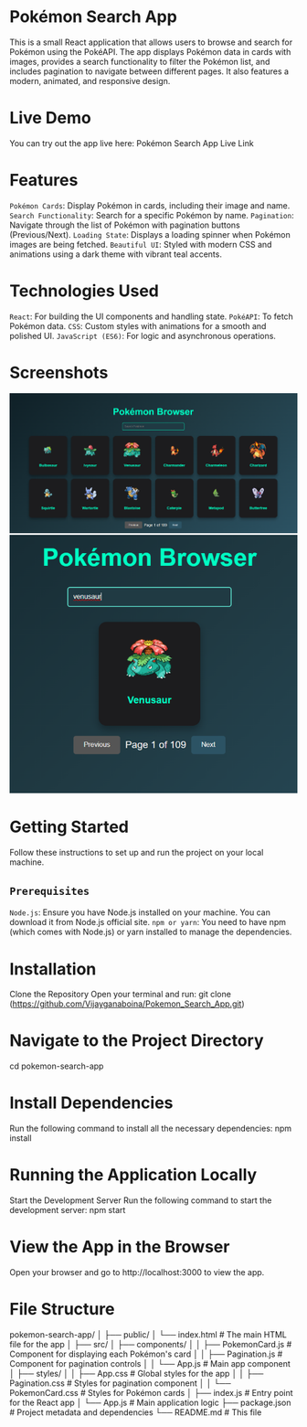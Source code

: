 # Pokémon Search App
  This is a small React application that allows users to browse and search for Pokémon using the PokéAPI. The app displays Pokémon data in cards with images, provides a search functionality to filter the Pokémon list, and includes pagination to navigate between different pages. It also features a modern, animated, and responsive design.

# Live Demo
  You can try out the app live here: Pokémon Search App Live Link

# Features
  `Pokémon Cards`: Display Pokémon in cards, including their image and name.
  `Search Functionality`: Search for a specific Pokémon by name.
  `Pagination`: Navigate through the list of Pokémon with pagination buttons (Previous/Next).
  `Loading State`: Displays a loading spinner when Pokémon images are being fetched.
  `Beautiful UI`: Styled with modern CSS and animations using a dark theme with vibrant teal accents.

# Technologies Used
  `React`: For building the UI components and handling state.
  `PokéAPI`: To fetch Pokémon data.
  `CSS`: Custom styles with animations for a smooth and polished UI.
  `JavaScript (ES6)`: For logic and asynchronous operations.

# Screenshots
  ![Home Page](./screenshots/Home_Page.png)
  ![Search Feature](./screenshots/Search_Feature.png)

# Getting Started
  Follow these instructions to set up and run the project on your local machine.

## `Prerequisites`
  `Node.js`: Ensure you have Node.js installed on your machine. You can download it from Node.js official site.
  `npm or yarn`: You need to have npm (which comes with Node.js) or yarn installed to manage the dependencies.

# Installation 
  Clone the Repository
  Open your terminal and run: git clone (https://github.com/Vijayganaboina/Pokemon_Search_App.git)

# Navigate to the Project Directory 
  cd pokemon-search-app

# Install Dependencies
  Run the following command to install all the necessary dependencies: npm install

# Running the Application Locally
  Start the Development Server
  Run the following command to start the development server:  npm start

# View the App in the Browser
  Open your browser and go to http://localhost:3000 to view the app.


# File Structure

 pokemon-search-app/
│
├── public/
│   └── index.html         # The main HTML file for the app
│
├── src/
│   ├── components/
│   │   ├── PokemonCard.js # Component for displaying each Pokémon's card
│   │   ├── Pagination.js  # Component for pagination controls
│   │   └── App.js         # Main app component
│   ├── styles/
│   │   ├── App.css        # Global styles for the app
│   │   ├── Pagination.css # Styles for pagination component
│   │   └── PokemonCard.css # Styles for Pokémon cards
│   ├── index.js           # Entry point for the React app
│   └── App.js             # Main application logic
├── package.json           # Project metadata and dependencies
└── README.md              # This file
